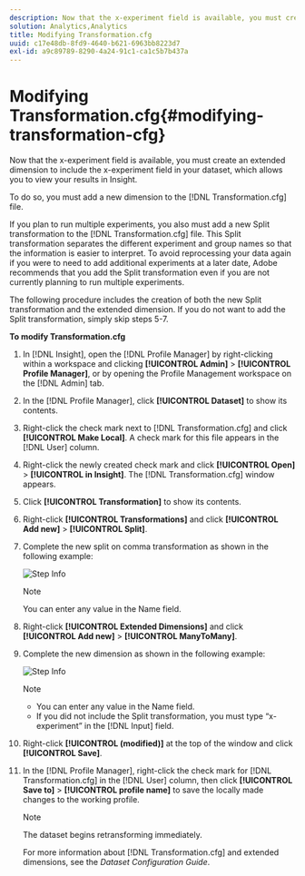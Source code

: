 ```yaml
---
description: Now that the x-experiment field is available, you must create an extended dimension to include the x-experiment field in your dataset, which allows you to view your results in Insight.
solution: Analytics,Analytics
title: Modifying Transformation.cfg
uuid: c17e48db-8fd9-4640-b621-6963bb8223d7
exl-id: a9c89789-8290-4a24-91c1-ca1c5b7b437a
---
```

# Modifying Transformation.cfg{#modifying-transformation-cfg}

Now that the x-experiment field is available, you must create an extended dimension to include the x-experiment field in your dataset, which allows you to view your results in Insight.

To do so, you must add a new dimension to the [!DNL Transformation.cfg] file.

If you plan to run multiple experiments, you also must add a new Split transformation to the [!DNL Transformation.cfg] file. This Split transformation separates the different experiment and group names so that the information is easier to interpret. To avoid reprocessing your data again if you were to need to add additional experiments at a later date, Adobe recommends that you add the Split transformation even if you are not currently planning to run multiple experiments.

The following procedure includes the creation of both the new Split transformation and the extended dimension. If you do not want to add the Split transformation, simply skip steps 5-7.

**To modify Transformation.cfg** 

1. In [!DNL Insight], open the [!DNL Profile Manager] by right-clicking within a workspace and clicking **[!UICONTROL Admin]** > **[!UICONTROL Profile Manager]**, or by opening the Profile Management workspace on the [!DNL Admin] tab.
1. In the [!DNL Profile Manager], click **[!UICONTROL Dataset]** to show its contents.
1. Right-click the check mark next to [!DNL Transformation.cfg] and click **[!UICONTROL Make Local]**. A check mark for this file appears in the [!DNL User] column.
1. Right-click the newly created check mark and click **[!UICONTROL Open]** > **[!UICONTROL in Insight]**. The [!DNL Transformation.cfg] window appears.
1. Click **[!UICONTROL Transformation]** to show its contents.
1. Right-click **[!UICONTROL Transformations]** and click **[!UICONTROL Add new]** > **[!UICONTROL Split]**.
1. Complete the new split on comma transformation as shown in the following example:

   ![Step Info](assets/New_split_transformation.png)

   >[!NOTE]
   >
   >You can enter any value in the Name field.

1. Right-click **[!UICONTROL Extended Dimensions]** and click **[!UICONTROL Add new]** > **[!UICONTROL ManyToMany]**.
1. Complete the new dimension as shown in the following example:

   ![Step Info](assets/New_Dimension_controlled_experiment_groups.png)
   
   >[!NOTE]
   >
   >* You can enter any value in the Name field. 
   >* If you did not include the Split transformation, you must type “x-experiment” in the [!DNL Input] field. 

1. Right-click **[!UICONTROL (modified)]** at the top of the window and click **[!UICONTROL Save]**.
1. In the [!DNL Profile Manager], right-click the check mark for [!DNL Transformation.cfg] in the [!DNL User] column, then click **[!UICONTROL Save to]** > **[!UICONTROL profile name]** to save the locally made changes to the working profile.

   >[!NOTE]
   >
   >The dataset begins retransforming immediately.

   For more information about [!DNL Transformation.cfg] and extended dimensions, see the *Dataset Configuration Guide*.
